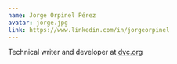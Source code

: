 ```yaml
---
name: Jorge Orpinel Pérez
avatar: jorge.jpg
link: https://www.linkedin.com/in/jorgeorpinel
---
```


Technical writer and developer at [dvc.org](http://dvc.org/)
